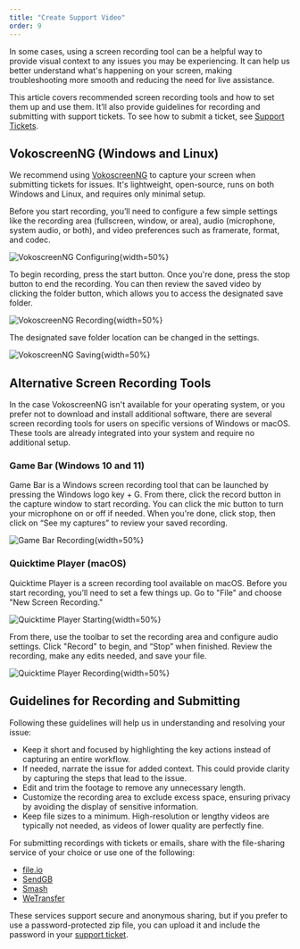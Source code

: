 ```yaml
---
title: "Create Support Video"
order: 9
---
```


In some cases, using a screen recording tool can be a helpful way to provide visual context to any issues you may be experiencing. It can help us better understand what's happening on your screen, making troubleshooting more smooth and reducing the need for live assistance.

This article covers recommended screen recording tools and how to set them up and use them. It’ll also provide guidelines for recording and submitting with support tickets. To see how to submit a ticket, see [Support Tickets](/docs/myinedo/support-tickets).

## VokoscreenNG (Windows and Linux)
We recommend using [VokoscreenNG](https://linuxecke.volkoh.de/vokoscreen/vokoscreen-download.html) to capture your screen when submitting tickets for issues. It's lightweight, open-source, runs on both Windows and Linux, and requires only minimal setup. 

Before you start recording, you’ll need to configure a few simple settings like the recording area (fullscreen, window, or area), audio (microphone, system audio, or both), and video preferences such as framerate, format, and codec.

![VokoscreenNG Configuring](/resources/docs/create-support-video-VokoscreenNG-1.png){width=50%}

To begin recording, press the start button. Once you're done, press the stop button to end the recording. You can then review the saved video by clicking the folder button, which allows you to access the designated save folder.

![VokoscreenNG Recording](/resources/docs/create-support-video-VokoscreenNG-2.png){width=50%}

The designated save folder location can be changed in the settings.

![VokoscreenNG Saving](/resources/docs/create-support-video-VokoscreenNG-3.png){width=50%}

## Alternative Screen Recording Tools 
In the case VokoscreenNG isn't available for your operating system, or you prefer not to download and install additional software, there are several screen recording tools for users on specific versions of Windows or macOS. These tools are already integrated into your system and require no additional setup.

### Game Bar (Windows 10 and 11)
Game Bar is a Windows screen recording tool that can be launched by pressing the Windows logo key + G. From there, click the record button in the capture window to start recording. You can click the mic button to turn your microphone on or off if needed. When you're done, click stop, then click on “See my captures” to review your saved recording.

![Game Bar Recording](/resources/docs/create-support-video-GameBar.png){width=50%}

### Quicktime Player (macOS)
Quicktime Player is a screen recording tool available on macOS. Before you start recording, you’ll need to set a few things up. Go to "File" and choose "New Screen Recording."

![Quicktime Player Starting](/resources/docs/create-support-video-QuicktimePlayer-1.png){width=50%}

From there, use the toolbar to set the recording area and configure audio settings. Click "Record" to begin, and “Stop” when finished. Review the recording, make any edits needed, and save your file.

![Quicktime Player Recording](/resources/docs/create-support-video-QuicktimePlayer-2.png){width=50%} 

## Guidelines for Recording and Submitting
Following these guidelines will help us in understanding and resolving your issue:
* Keep it short and focused by highlighting the key actions instead of capturing an entire workflow.  
* If needed, narrate the issue for added context. This could provide clarity by capturing the steps that lead to the issue. 
* Edit and trim the footage to remove any unnecessary length. 
* Customize the recording area to exclude excess space, ensuring privacy by avoiding the display of sensitive information.
* Keep file sizes to a minimum. High-resolution or lengthy videos are typically not needed, as videos of lower quality are perfectly fine.

For submitting recordings with tickets or emails, share with the file-sharing service of your choice or use one of the following:
* [file.io](https://www.file.io/)
* [SendGB](https://www.sendgb.com/)
* [Smash](https://fromsmash.com/)
* [WeTransfer](https://wetransfer.com/)

These services support secure and anonymous sharing, but if you prefer to use a password-protected zip file, you can upload it and include the password in your [support ticket](https://my.inedo.com/tickets/new).
